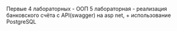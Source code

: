 Первые 4 лабораторных - ООП
5 лабораторная - реализация банковского счёта с API(swagger) на asp net, + использование PostgreSQL 
